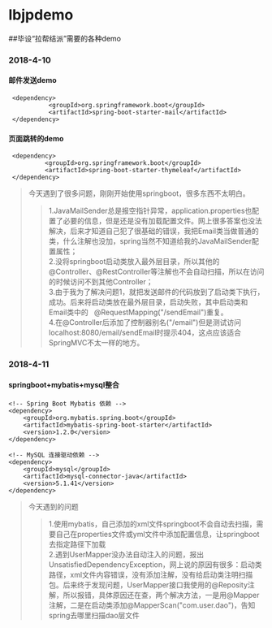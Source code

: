 # lbjpdemo
 ##毕设“拉帮结派”需要的各种demo
 ### 2018-4-10
 #### 邮件发送demo
 ```
  <dependency>
            <groupId>org.springframework.boot</groupId>
            <artifactId>spring-boot-starter-mail</artifactId>
  </dependency>
  ```
  #### 页面跳转的demo
  ```
   <dependency>
            <groupId>org.springframework.boot</groupId>
            <artifactId>spring-boot-starter-thymeleaf</artifactId>
   </dependency>
  ```
>今天遇到了很多问题，刚刚开始使用springboot，很多东西不太明白。<br>
>>1.JavaMailSender总是报空指针异常，application.properties也配置了必要的信息，但是还是没有加载配置文件。网上很多答案也没法解决，后来才知道自己犯了很基础的错误，我把Email类当做普通的类，什么注解也没加，spring当然不知道给我的JavaMailSender配置属性；<br>
>>2.没将springboot启动类放入最外层目录，所以其他的@Controller、@RestController等注解也不会自动扫描，所以在访问的时候访问不到其他Controller；<br>
>>3.由于我为了解决问题1，就把发送邮件的代码放到了启动类下执行，成功。后来将启动类放在最外层目录，启动失败，其中启动类和Email类中的
    @RequestMapping("/sendEmail")重复。<br>
>>4.在@Controller后添加了控制器别名("/email")但是测试访问localhost:8080/email/sendEmail时提示404，这点应该适合SpringMVC不太一样的地方。<br>
 ### 2018-4-11
 #### springboot+mybatis+mysql整合
 ```
 <!-- Spring Boot Mybatis 依赖 -->
 <dependency>
     <groupId>org.mybatis.spring.boot</groupId>
     <artifactId>mybatis-spring-boot-starter</artifactId>
     <version>1.2.0</version>
 </dependency>

 <!-- MySQL 连接驱动依赖 -->
 <dependency>
     <groupId>mysql</groupId>
     <artifactId>mysql-connector-java</artifactId>
     <version>5.1.41</version>
 </dependency>
 ```
>今天遇到的问题
>>1.使用mybatis，自己添加的xml文件springboot不会自动去扫描，需要自己在properties文件或yml文件中添加配置信息，让springboot去指定路径下加载<br>
>>2.遇到UserMapper没办法自动注入的问题，报出UnsatisfiedDependencyException，网上说的原因有很多：启动类路径，xml文件内容错误，没有添加注解，没有给启动类注明扫描包。后来终于发现问题，UserMapper接口我使用的@Reposity注解，所以报错，具体原因还在查，两个解决方法，一是用@Mapper注解，二是在启动类添加@MapperScan("com.user.dao")，告知spring去哪里扫描dao层文件
